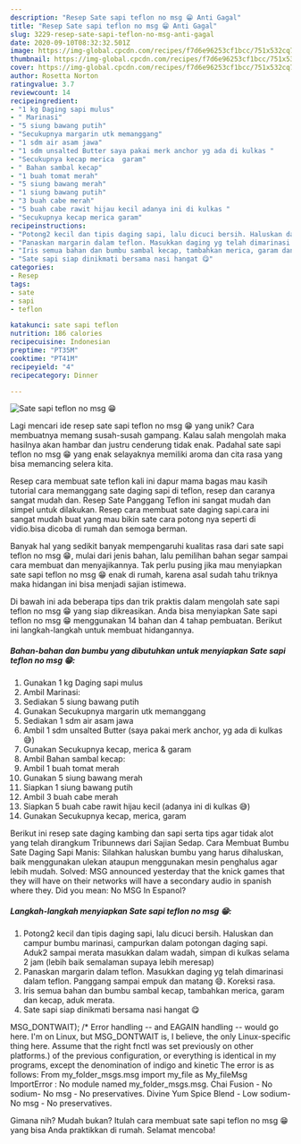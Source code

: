 ```yaml
---
description: "Resep Sate sapi teflon no msg 😁 Anti Gagal"
title: "Resep Sate sapi teflon no msg 😁 Anti Gagal"
slug: 3229-resep-sate-sapi-teflon-no-msg-anti-gagal
date: 2020-09-10T08:32:32.501Z
image: https://img-global.cpcdn.com/recipes/f7d6e96253cf1bcc/751x532cq70/sate-sapi-teflon-no-msg-😁-foto-resep-utama.jpg
thumbnail: https://img-global.cpcdn.com/recipes/f7d6e96253cf1bcc/751x532cq70/sate-sapi-teflon-no-msg-😁-foto-resep-utama.jpg
cover: https://img-global.cpcdn.com/recipes/f7d6e96253cf1bcc/751x532cq70/sate-sapi-teflon-no-msg-😁-foto-resep-utama.jpg
author: Rosetta Norton
ratingvalue: 3.7
reviewcount: 14
recipeingredient:
- "1 kg Daging sapi mulus"
- " Marinasi"
- "5 siung bawang putih"
- "Secukupnya margarin utk memanggang"
- "1 sdm air asam jawa"
- "1 sdm unsalted Butter saya pakai merk anchor yg ada di kulkas "
- "Secukupnya kecap merica  garam"
- " Bahan sambal kecap"
- "1 buah tomat merah"
- "5 siung bawang merah"
- "1 siung bawang putih"
- "3 buah cabe merah"
- "5 buah cabe rawit hijau kecil adanya ini di kulkas "
- "Secukupnya kecap merica garam"
recipeinstructions:
- "Potong2 kecil dan tipis daging sapi, lalu dicuci bersih. Haluskan dan campur bumbu marinasi, campurkan dalam potongan daging sapi. Aduk2 sampai merata masukkan dalam wadah, simpan di kulkas selama 2 jam (lebih baik semalaman supaya lebih meresap)"
- "Panaskan margarin dalam teflon. Masukkan daging yg telah dimarinasi dalam teflon. Panggang sampai empuk dan matang 😄. Koreksi rasa."
- "Iris semua bahan dan bumbu sambal kecap, tambahkan merica, garam dan kecap, aduk merata."
- "Sate sapi siap dinikmati bersama nasi hangat 😋"
categories:
- Resep
tags:
- sate
- sapi
- teflon

katakunci: sate sapi teflon 
nutrition: 186 calories
recipecuisine: Indonesian
preptime: "PT35M"
cooktime: "PT41M"
recipeyield: "4"
recipecategory: Dinner

---
```



![Sate sapi teflon no msg 😁](https://img-global.cpcdn.com/recipes/f7d6e96253cf1bcc/751x532cq70/sate-sapi-teflon-no-msg-😁-foto-resep-utama.jpg)

Lagi mencari ide resep sate sapi teflon no msg 😁 yang unik? Cara membuatnya memang susah-susah gampang. Kalau salah mengolah maka hasilnya akan hambar dan justru cenderung tidak enak. Padahal sate sapi teflon no msg 😁 yang enak selayaknya memiliki aroma dan cita rasa yang bisa memancing selera kita.

Resep cara membuat sate teflon kali ini dapur mama bagas mau kasih tutorial cara memanggang sate daging sapi di teflon, resep dan caranya sangat mudah dan. Resep Sate Panggang Teflon ini sangat mudah dan simpel untuk dilakukan. Resep cara membuat sate daging sapi.cara ini sangat mudah buat yang mau bikin sate cara potong nya seperti di vidio.bisa dicoba di rumah dan semoga berman.

Banyak hal yang sedikit banyak mempengaruhi kualitas rasa dari sate sapi teflon no msg 😁, mulai dari jenis bahan, lalu pemilihan bahan segar sampai cara membuat dan menyajikannya. Tak perlu pusing jika mau menyiapkan sate sapi teflon no msg 😁 enak di rumah, karena asal sudah tahu triknya maka hidangan ini bisa menjadi sajian istimewa.


Di bawah ini ada beberapa tips dan trik praktis dalam mengolah sate sapi teflon no msg 😁 yang siap dikreasikan. Anda bisa menyiapkan Sate sapi teflon no msg 😁 menggunakan 14 bahan dan 4 tahap pembuatan. Berikut ini langkah-langkah untuk membuat hidangannya.

<!--inarticleads1-->

##### Bahan-bahan dan bumbu yang dibutuhkan untuk menyiapkan Sate sapi teflon no msg 😁:

1. Gunakan 1 kg Daging sapi mulus
1. Ambil  Marinasi:
1. Sediakan 5 siung bawang putih
1. Gunakan Secukupnya margarin utk memanggang
1. Sediakan 1 sdm air asam jawa
1. Ambil 1 sdm unsalted Butter (saya pakai merk anchor, yg ada di kulkas 😅)
1. Gunakan Secukupnya kecap, merica &amp; garam
1. Ambil  Bahan sambal kecap:
1. Ambil 1 buah tomat merah
1. Gunakan 5 siung bawang merah
1. Siapkan 1 siung bawang putih
1. Ambil 3 buah cabe merah
1. Siapkan 5 buah cabe rawit hijau kecil (adanya ini di kulkas 😅)
1. Gunakan Secukupnya kecap, merica, garam


Berikut ini resep sate daging kambing dan sapi serta tips agar tidak alot yang telah dirangkum Tribunnews dari Sajian Sedap. Cara Membuat Bumbu Sate Daging Sapi Manis: Silahkan haluskan bumbu yang harus dihaluskan, baik menggunakan ulekan ataupun menggunakan mesin penghalus agar lebih mudah. Solved: MSG announced yesterday that the knick games that they will have on their networks will have a secondary audio in spanish where they. Did you mean: No MSG In Espanol? 

<!--inarticleads2-->

##### Langkah-langkah menyiapkan Sate sapi teflon no msg 😁:

1. Potong2 kecil dan tipis daging sapi, lalu dicuci bersih. Haluskan dan campur bumbu marinasi, campurkan dalam potongan daging sapi. Aduk2 sampai merata masukkan dalam wadah, simpan di kulkas selama 2 jam (lebih baik semalaman supaya lebih meresap)
1. Panaskan margarin dalam teflon. Masukkan daging yg telah dimarinasi dalam teflon. Panggang sampai empuk dan matang 😄. Koreksi rasa.
1. Iris semua bahan dan bumbu sambal kecap, tambahkan merica, garam dan kecap, aduk merata.
1. Sate sapi siap dinikmati bersama nasi hangat 😋


MSG_DONTWAIT); /* Error handling -- and EAGAIN handling -- would go here. I&#39;m on Linux, but MSG_DONTWAIT is, I believe, the only Linux-specific thing here. Assume that the right fnctl was set previously on other platforms.) of the previous configuration, or everything is identical in my programs, except the denomination of indigo and kinetic The error is as follows: From my_folder_msgs.msg import my_file as My_fileMsg ImportError : No module named my_folder_msgs.msg. Chai Fusion - No sodium- No msg - No preservatives. Divine Yum Spice Blend - Low sodium- No msg - No preservatives. 

Gimana nih? Mudah bukan? Itulah cara membuat sate sapi teflon no msg 😁 yang bisa Anda praktikkan di rumah. Selamat mencoba!
